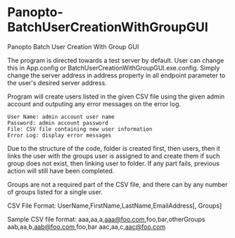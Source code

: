 Panopto-BatchUserCreationWithGroupGUI
=====================

Panopto Batch User Creation With Group GUI

The program is directed towards a test server by default. User can change this in App.config or BatchUserCreationWithGroupGUI.exe.config. Simply change the server address in address property in all endpoint parameter to the user's desired server address.

Program will create users listed in the given CSV file using the given admin account and outputing any error messages on the error log.

	User Name: admin account user name
	Password: admin account password
	File: CSV file containing new user information
	Error Log: display error messages

Due to the structure of the code, folder is created first, then users, then it links the user with the groups user is assigned to and create them if such group does not exist, then linking user to folder. If any part fails, previous action will still have been completed.

Groups are not a required part of the CSV file, and there can by any number of groups listed for a single user.

CSV File Format: UserName,FirstName,LastName,EmailAddress[, Groups]

Sample CSV file format:
aaa,aa,a,aaa@foo.com,foo,bar,otherGroups
aab,aa,b,aab@foo.com,foo,bar
aac,aa,c,aac@foo.com
